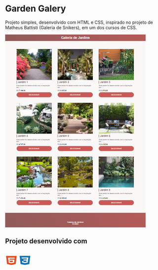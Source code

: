 # Garden Galery
Projeto simples, desenvolvido com HTML e CSS, inspirado no projeto de Matheus Battisti (Galeria de Snikers), em um dos cursos de CSS.

![gardenGalery](https://github.com/carlapeloia/gardenGalery/blob/c3951ad8468efb2f3bc72b47b7f9d6190efcf1a1/gardenGalery.PNG)


## Projeto desenvolvido com

<div style="display: inline_block"><br>
  <img align="center" alt="HTML" height="30" width="40" src="https://raw.githubusercontent.com/devicons/devicon/master/icons/html5/html5-plain.svg">
  <img align="center" alt="CSS" height="30" width="40" src="https://raw.githubusercontent.com/devicons/devicon/master/icons/css3/css3-plain.svg">
</div>
